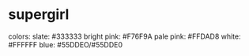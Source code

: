 # supergirl

colors:
slate: #333333
bright pink: #F76F9A
pale pink: #FFDAD8
white: #FFFFFF
blue: #55DDEO/#55DDE0
